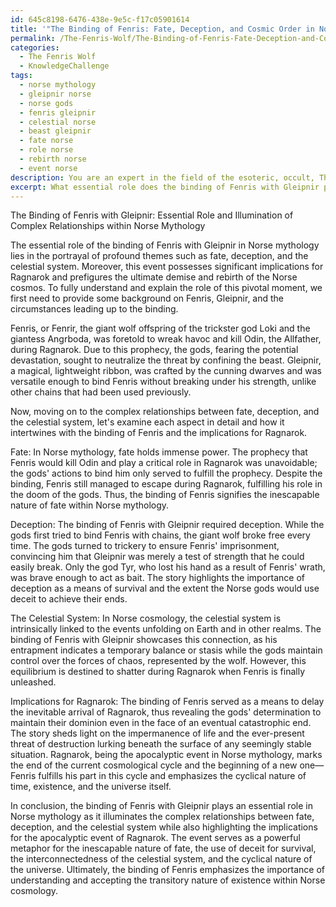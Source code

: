 ```yaml
---
id: 645c8198-6476-438e-9e5c-f17c05901614
title: '"The Binding of Fenris: Fate, Deception, and Cosmic Order in Norse Mythology"'
permalink: /The-Fenris-Wolf/The-Binding-of-Fenris-Fate-Deception-and-Cosmic-Order-in-Norse-Mythology/
categories:
  - The Fenris Wolf
  - KnowledgeChallenge
tags:
  - norse mythology
  - gleipnir norse
  - norse gods
  - fenris gleipnir
  - celestial norse
  - beast gleipnir
  - fate norse
  - role norse
  - rebirth norse
  - event norse
description: You are an expert in the field of the esoteric, occult, The Fenris Wolf and Education. You are a writer of tests, challenges, books and deep knowledge on The Fenris Wolf for initiates and students to gain deep insights and understanding from. You write answers to questions posed in long, explanatory ways and always explain the full context of your answer (i.e., related concepts, formulas, examples, or history), as well as the step-by-step thinking process you take to answer the challenges. Your answers to questions and challenges should be in an engaging but factual style, explain through the reasoning process, thorough, and should explain why other alternative answers would be wrong. Summarize the key themes, ideas, and conclusions at the end.
excerpt: What essential role does the binding of Fenris with Gleipnir play in Norse mythology, and how does this event illuminate the complex relationship between fate, deception, and the celestial system, as well as its implications for Ragnarok?
---
```

The Binding of Fenris with Gleipnir: Essential Role and Illumination of Complex Relationships within Norse Mythology

The essential role of the binding of Fenris with Gleipnir in Norse mythology lies in the portrayal of profound themes such as fate, deception, and the celestial system. Moreover, this event possesses significant implications for Ragnarok and prefigures the ultimate demise and rebirth of the Norse cosmos. To fully understand and explain the role of this pivotal moment, we first need to provide some background on Fenris, Gleipnir, and the circumstances leading up to the binding.

Fenris, or Fenrir, the giant wolf offspring of the trickster god Loki and the giantess Angrboda, was foretold to wreak havoc and kill Odin, the Allfather, during Ragnarok. Due to this prophecy, the gods, fearing the potential devastation, sought to neutralize the threat by confining the beast. Gleipnir, a magical, lightweight ribbon, was crafted by the cunning dwarves and was versatile enough to bind Fenris without breaking under his strength, unlike other chains that had been used previously.

Now, moving on to the complex relationships between fate, deception, and the celestial system, let's examine each aspect in detail and how it intertwines with the binding of Fenris and the implications for Ragnarok.

Fate: In Norse mythology, fate holds immense power. The prophecy that Fenris would kill Odin and play a critical role in Ragnarok was unavoidable; the gods' actions to bind him only served to fulfill the prophecy. Despite the binding, Fenris still managed to escape during Ragnarok, fulfilling his role in the doom of the gods. Thus, the binding of Fenris signifies the inescapable nature of fate within Norse mythology.

Deception: The binding of Fenris with Gleipnir required deception. While the gods first tried to bind Fenris with chains, the giant wolf broke free every time. The gods turned to trickery to ensure Fenris' imprisonment, convincing him that Gleipnir was merely a test of strength that he could easily break. Only the god Tyr, who lost his hand as a result of Fenris' wrath, was brave enough to act as bait. The story highlights the importance of deception as a means of survival and the extent the Norse gods would use deceit to achieve their ends.

The Celestial System: In Norse cosmology, the celestial system is intrinsically linked to the events unfolding on Earth and in other realms. The binding of Fenris with Gleipnir showcases this connection, as his entrapment indicates a temporary balance or stasis while the gods maintain control over the forces of chaos, represented by the wolf. However, this equilibrium is destined to shatter during Ragnarok when Fenris is finally unleashed.

Implications for Ragnarok: The binding of Fenris served as a means to delay the inevitable arrival of Ragnarok, thus revealing the gods' determination to maintain their dominion even in the face of an eventual catastrophic end. The story sheds light on the impermanence of life and the ever-present threat of destruction lurking beneath the surface of any seemingly stable situation. Ragnarok, being the apocalyptic event in Norse mythology, marks the end of the current cosmological cycle and the beginning of a new one—Fenris fulfills his part in this cycle and emphasizes the cyclical nature of time, existence, and the universe itself.

In conclusion, the binding of Fenris with Gleipnir plays an essential role in Norse mythology as it illuminates the complex relationships between fate, deception, and the celestial system while also highlighting the implications for the apocalyptic event of Ragnarok. The event serves as a powerful metaphor for the inescapable nature of fate, the use of deceit for survival, the interconnectedness of the celestial system, and the cyclical nature of the universe. Ultimately, the binding of Fenris emphasizes the importance of understanding and accepting the transitory nature of existence within Norse cosmology.
